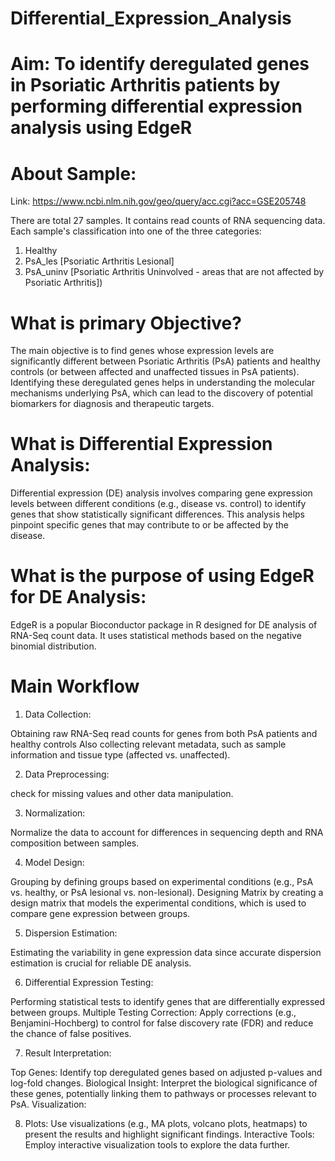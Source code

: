 # Differential_Expression_Analysis

# Aim: To identify deregulated genes in Psoriatic Arthritis patients by performing differential expression analysis using EdgeR

# About Sample:
Link: https://www.ncbi.nlm.nih.gov/geo/query/acc.cgi?acc=GSE205748 

There are total 27 samples. It contains read counts of RNA sequencing data. 
Each sample's classification into one of the three categories: 
1. Healthy
2. PsA_les [Psoriatic Arthritis Lesional]
3. PsA_uninv [Psoriatic Arthritis Uninvolved - areas that are not affected by Psoriatic Arthritis])

# What is primary Objective?

The main objective is to find genes whose expression levels are significantly different between Psoriatic Arthritis (PsA) patients and healthy controls (or between affected and unaffected tissues in PsA patients).
Identifying these deregulated genes helps in understanding the molecular mechanisms underlying PsA, which can lead to the discovery of potential biomarkers for diagnosis and therapeutic targets.

# What is Differential Expression Analysis:

Differential expression (DE) analysis involves comparing gene expression levels between different conditions (e.g., disease vs. control) to identify genes that show statistically significant differences.
This analysis helps pinpoint specific genes that may contribute to or be affected by the disease.

# What is the purpose of using EdgeR for DE Analysis:

EdgeR is a popular Bioconductor package in R designed for DE analysis of RNA-Seq count data. It uses statistical methods based on the negative binomial distribution.

# Main Workflow 

1. Data Collection:

Obtaining raw RNA-Seq read counts for genes from both PsA patients and healthy controls 
Also collecting relevant metadata, such as sample information and tissue type (affected vs. unaffected).

2. Data Preprocessing:

check for missing values and other data manipulation. 

3. Normalization:

Normalize the data to account for differences in sequencing depth and RNA composition between samples.

4. Model Design:

Grouping by defining groups based on experimental conditions (e.g., PsA vs. healthy, or PsA lesional vs. non-lesional).
Designing Matrix by creating a design matrix that models the experimental conditions, which is used to compare gene expression between groups.

5. Dispersion Estimation:

Estimating the variability in gene expression data since accurate dispersion estimation is crucial for reliable DE analysis.

6. Differential Expression Testing:

Performing statistical tests to identify genes that are differentially expressed between groups.
Multiple Testing Correction: Apply corrections (e.g., Benjamini-Hochberg) to control for false discovery rate (FDR) and reduce the chance of false positives.

7. Result Interpretation:

Top Genes: Identify top deregulated genes based on adjusted p-values and log-fold changes.
Biological Insight: Interpret the biological significance of these genes, potentially linking them to pathways or processes relevant to PsA.
Visualization:

8. Plots: Use visualizations (e.g., MA plots, volcano plots, heatmaps) to present the results and highlight significant findings.
Interactive Tools: Employ interactive visualization tools to explore the data further.

